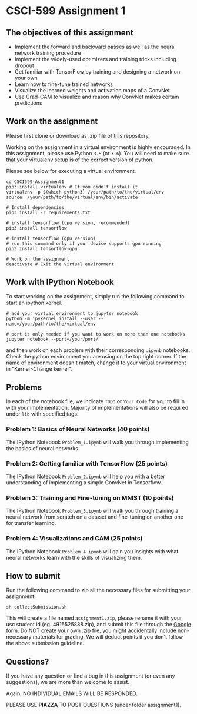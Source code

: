 # CSCI-599 Assignment 1

## The objectives of this assignment
* Implement the forward and backward passes as well as the neural network training procedure
* Implement the widely-used optimizers and training tricks including dropout
* Get familiar with TensorFlow by training and designing a network on your own
* Learn how to fine-tune trained networks
* Visualize the learned weights and activation maps of a ConvNet
* Use Grad-CAM to visualize and reason why ConvNet makes certain predictions

## Work on the assignment
Please first clone or download as .zip file of this repository.

Working on the assignment in a virtual environment is highly encouraged.
In this assignment, please use Python `3.5` (or `3.6`).
You will need to make sure that your virtualenv setup is of the correct version of python.

Please see below for executing a virtual environment.
```shell
cd CSCI599-Assignment1
pip3 install virtualenv # If you didn't install it
virtualenv -p $(which python3) /your/path/to/the/virtual/env
source  /your/path/to/the/virtual/env/bin/activate

# Install dependencies
pip3 install -r requirements.txt

# install tensorflow (cpu version, recommended)
pip3 install tensorflow

# install tensorflow (gpu version)
# run this command only if your device supports gpu running
pip3 install tensorflow-gpu

# Work on the assignment
deactivate # Exit the virtual environment
```

## Work with IPython Notebook
To start working on the assignment, simply run the following command to start an ipython kernel.
```shell
# add your virtual environment to jupyter notebook
python -m ipykernel install --user --name=/your/path/to/the/virtual/env

# port is only needed if you want to work on more than one notebooks
jupyter notebook --port=/your/port/

```
and then work on each problem with their corresponding `.ipynb` notebooks.
Check the python environment you are using on the top right corner.
If the name of environment doesn't match, change it to your virtual environment in "Kernel>Change kernel".

## Problems
In each of the notebook file, we indicate `TODO` or `Your Code` for you to fill in with your implementation.
Majority of implementations will also be required under `lib` with specified tags.

### Problem 1: Basics of Neural Networks (40 points)
The IPython Notebook `Problem_1.ipynb` will walk you through implementing the basics of neural networks.

### Problem 2: Getting familiar with TensorFlow (25 points)
The IPython Notebook `Problem_2.ipynb` will help you with a better understanding of implementing a simple ConvNet in Tensorflow.

### Problem 3: Training and Fine-tuning on MNIST (10 points)
The IPython Notebook `Problem_3.ipynb` will walk you through training a neural network from scratch on a dataset and fine-tuning on another one for transfer learning.

### Problem 4: Visualizations and CAM (25 points)
The IPython Notebook `Problem_4.ipynb` will gain you insights with what neural networks learn with the skills of visualizing them.

## How to submit

Run the following command to zip all the necessary files for submitting your assignment.

```shell
sh collectSubmission.sh
```

This will create a file named `assignment1.zip`, please rename it with your usc student id (eg. 4916525888.zip), and submit this file through the [Google form](https://goo.gl/forms/RMwyuUxa6V6vz5gF2).
Do NOT create your own .zip file, you might accidentally include non-necessary
materials for grading. We will deduct points if you don't follow the above
submission guideline.

## Questions?
If you have any question or find a bug in this assignment (or even any suggestions), we are
more than welcome to assist.

Again, NO INDIVIDUAL EMAILS WILL BE RESPONDED.

PLEASE USE **PIAZZA** TO POST QUESTIONS (under folder assignment1).
